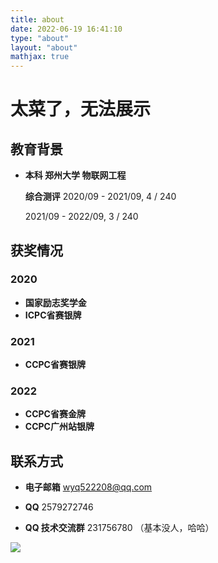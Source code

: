 ```yaml
---
title: about
date: 2022-06-19 16:41:10
type: "about"
layout: "about"
mathjax: true
---
```


<!-- ## CV

[中文版](/medias/files/cv-zh.pdf)
[English Version](/medias/files/cv-en.pdf) -->

# 太菜了，无法展示

## 教育背景

* <b>本科 郑州大学 物联网工程</b> 
  
  **综合测评**
  2020/09 - 2021/09, 4 / 240
  
  2021/09 - 2022/09, 3 / 240




## 获奖情况
### 2020
* <b>国家励志奖学金</b>
* **ICPC省赛银牌**

### 2021

- **CCPC省赛银牌**

### 2022

- **CCPC省赛金牌**
- **CCPC广州站银牌**

## 联系方式
* <b>电子邮箱</b>
wyq522208@qq.com

* <b>QQ</b>
2579272746

* <b>QQ 技术交流群</b>
231756780 （基本没人，哈哈）

![](/medias/gzh.jpg)